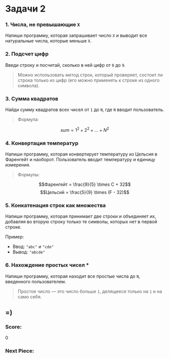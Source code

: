 # Задачи 2

### 1. Числа, не превышающие `X`
Напиши программу, которая запрашивает число `X` и выводит все натуральные числа, которые меньше `X`.

### 2. Подсчет цифр
Введи строку и посчитай, сколько в ней цифр от `0` до `9`. 
> Можно использовать метод строк, который проверяет, состоит ли строка только из цифр (его можно применять к строке из одного символа).

### 3. Сумма квадратов
Найди сумму квадратов всех чисел от `1` до `N`, где `N` вводит пользователь.
> Формула:

$$sum = 1^2 + 2^2 + ... + N^2$$


### 4. Конвертация температур
Напиши программу, которая конвертирует температуру из Цельсия в Фаренгейт и наоборот. Пользователь вводит температуру и единицу измерения.
> Формулы:

$$Фаренгейт = \frac{9}{5} \times C + 32$$
$$Цельсий = \frac{5}{9} \times (F - 32)$$

### 5. Конкатенация строк как множества
Напиши программу, которая принимает две строки и объединяет их, добавляя во вторую строку только те символы, которых нет в первой строке.

Пример:
- Ввод: `"abc"` и `"cde"`
- Вывод: `"abcde"`

### 6. Нахождение простых чисел \*
Напиши программу, которая находит все простые числа до `N`, введенного пользователем.
> Простое число — это число больше `1`, делящееся только на `1` и на само себя.


## =)

<div id="tetris">
    <div class="score-board">
        <h3>Score:</h3>
        <span id="score">0</span>
    </div>
    <canvas id="tetris-board"></canvas>
    <div class="next-piece-board">
        <h3>Next Piece:</h3>
        <canvas id="next-piece-board"></canvas>
    </div>
    <div class="controls">
        <i class="fas fa-arrow-left arrow" id="left"></i>
        <i class="fas fa-arrow-right arrow" id="right"></i>
        <i class="fas fa-arrow-down arrow" id="down"></i>
        <i class="fas fa-arrow-up arrow" id="rotate"></i>
    </div>
</div>
<script type="text/javascript">
    const canvas = document.getElementById('tetris-board');
    const ctx = canvas.getContext('2d');
    const nextPieceCanvas = document.getElementById("next-piece-board");
    const nextPieceCtx = nextPieceCanvas.getContext("2d");
    const scoreElement = document.getElementById('score');

    const ROW = 20;
    const COLUMN = 10;
    const BLOCK_SIZE = 30;

    canvas.width = COLUMN * BLOCK_SIZE;
    canvas.height = ROW * BLOCK_SIZE;
    nextPieceCanvas.width = 4 * BLOCK_SIZE;
    nextPieceCanvas.height = 4 * BLOCK_SIZE;

    const pieces = [[[0, 1, 0], [1, 1, 1], [0, 0, 0]], // L
        [[1, 0, 0], [1, 1, 1], [0, 0, 0]], // J
        [[0, 0, 1], [1, 1, 1], [0, 0, 0]], // T
        [[1, 1], [1, 1]], // O
        [[1, 1, 0], [0, 1, 1], [0, 0, 0]], // S
        [[0, 1, 1], [1, 1, 0], [0, 0, 0]], // Z
        [[0, 1, 0, 0], [0, 1, 0, 0], [0, 1, 0, 0], [0, 1, 0, 0]] // I
    ];

    const colors = [
        "#FF0D72",
        "#0DC2FF",
        "#0DFF72",
        "#F538FF",
        "#FF8E0D",
        "#FFE138",
        "#3877FF",
    ];

    let board = [];
    let piece;
    let currentLevel = 0;

    function init() {
        for (let row = 0; row < ROW; row++) {
            board[row] = [];
            for (let column = 0; column < COLUMN; column++) {
                board[row][column] = 0;
            }
        }
    }

    init();

    let nextPieceIndex = Math.floor(Math.random() * pieces.length);
    let upcomingPieceIndex = Math.floor(Math.random() * pieces.length);
    piece = {
        x: 3,
        y: 0,
        blocks: pieces[nextPieceIndex],
        color: colors[nextPieceIndex],
    };
    drawNextPiece();

    function drawBlock(x, y, color, ctx) {
        ctx.fillStyle = color;
        ctx.fillRect(x * BLOCK_SIZE, y * BLOCK_SIZE, BLOCK_SIZE, BLOCK_SIZE);
        ctx.strokeStyle = 'black';
        ctx.strokeRect(x * BLOCK_SIZE, y * BLOCK_SIZE, BLOCK_SIZE, BLOCK_SIZE);
    }

    function drawNextPiece() {
        nextPieceCtx.clearRect(0, 0, nextPieceCanvas.width, nextPieceCanvas.height);
        const nextBlocks = pieces[upcomingPieceIndex];
        for (let row = 0; row < nextBlocks.length; row++) {
            for (let column = 0; column < nextBlocks[row].length; column++) {
                if (nextBlocks[row][column]) {
                    drawBlock(column, row, colors[upcomingPieceIndex], nextPieceCtx);
                }
            }
        }
    }

    function draw() {
        ctx.clearRect(0, 0, canvas.width, canvas.height);

        // Draw grid
        ctx.globalAlpha = 0.1;
        for (let row = 0; row < ROW; row++) {
            for (let column = 0; column < COLUMN; column++) {
                drawBlock(column, row, "#fff", ctx);
            }
        }
        ctx.globalAlpha = 1;

        // Draw board
        for (let row = 0; row < ROW; row++) {
            for (let column = 0; column < COLUMN; column++) {
                if (board[row][column]) {
                    drawBlock(column, row, colors[board[row][column] - 1], ctx);
                }
            }
        }

        // Draw piece
        const blocks = piece.blocks;

        for (let row = 0; row < blocks.length; row++) {
            for (let column = 0; column < blocks[row].length; column++) {
                if (blocks[row][column]) {
                    drawBlock(piece.x + column, piece.y + row, piece.color, ctx);
                }
            }
        }

        drawGhostPiece();
    }

    function movePiece(direction) {
        if (direction === 'left') {
            piece.x--;
        } else if (direction === 'right') {
            piece.x++;
        } else if (direction === 'down') {
            piece.y++;
        } else if (direction === 'rotate') {
            const blocks = piece.blocks;
            const length = blocks.length;
            const temp = [];

            for (let i = 0; i < length; i++) {
                temp[i] = blocks.map((row) => row[length - 1 - i]);
            }

            piece.blocks = temp;
        }

        if (isCollision(piece.x, piece.y, piece.blocks)) {
            if (direction === 'left') {
                piece.x++;
                return;
            } else if (direction === 'right') {
                piece.x--;
                return;
            } else if (direction === 'down') {
                piece.y--;
                addPieceToBoard();
            } else if (direction === 'rotate') {
                const blocks = piece.blocks;
                const length = blocks.length;
                const temp = [];

                for (let i = 0; i < length; i++) {
                    temp[i] = blocks.map((row) => row[i]);
                }

                piece.blocks = temp;
                return;
            }

            nextPieceIndex = upcomingPieceIndex;
            upcomingPieceIndex = Math.floor(Math.random() * pieces.length);
            piece = {x: 3, y: 0, blocks: pieces[nextPieceIndex], color: colors[nextPieceIndex]};
            drawNextPiece();
        }

        draw();
    }

    function isCollision(x, y, blocks) {
        for (let row = 0; row < blocks.length; row++) {
            for (let column = 0; column < blocks[row].length; column++) {
                if (blocks[row][column]) {
                    const boardRow = y + row;
                    const boardColumn = x + column;
                    if (boardRow >= ROW || boardColumn < 0 || boardColumn >= COLUMN || (boardRow >= 0 && boardColumn >= 0 && board[boardRow][boardColumn] !== 0)) {
                        return true;
                    }
                }
            }
        }
        return false;
    }

    function updateLevel() {
        currentLevel = Math.floor(score / 1000);
    }

    function updateGameLoopInterval() {
        clearInterval(gameLoop);
        startLoop();
    }

    function updateMusic() {
        const tetrisSongA = document.getElementById("tetris-song");
        const tetrisSongB = document.getElementById("tetris-song-b");

        if (currentLevel >= 10) {
            tetrisSongA.pause();
            tetrisSongB.play();
        } else {
            tetrisSongA.play();
            tetrisSongB.pause();
        }
    }

    function addPieceToBoard() {
        const blocks = piece.blocks;

        for (let row = 0; row < blocks.length; row++) {
            for (let column = 0; column < blocks[row].length; column++) {
                if (blocks[row][column]) {
                    board[piece.y + row][piece.x + column] = colors.indexOf(piece.color) + 1;
                }
            }
        }

        const clearedLines = [];
        for (let row = board.length - 1; row >= 0; ) {
            if (board[row].every((block) => block !== 0)) {
                clearedLines.push(row);
                board.splice(row, 1);
                board.unshift(Array(COLUMN).fill(0));
            } else {
                row--;
            }
        }

        const linesCleared = clearedLines.length;
        if (linesCleared > 0) {
            score += (linesCleared === 1) ? 40 : (linesCleared === 2) ? 100 : (linesCleared === 3) ? 300 : 1200;
            scoreElement.textContent = score;
            updateLevel();
            updateGameLoopInterval();
            updateMusic();
        }
    }

    function isGameOver() {
        for (let row = 0; row < 2; row++) {
            for (let column = 0; column < COLUMN; column++) {
                if (board[row][column] !== 0) {
                    return true;
                }
            }
        }
        return false;
    }

    function drawGhostPiece() {
        let ghostY = piece.y;
        while (!isCollision(piece.x, ghostY + 1, piece.blocks)) {
            ghostY++;
        }

        const ghostColor = 'rgba(169,169,169,0.5)';
        const blocks = piece.blocks;
        for (let row = 0; row < blocks.length; row++) {
            for (let column = 0; column < blocks[row].length; column++) {
                if (blocks[row][column]) {
                    if (ghostY + row < ROW) {
                        drawBlock(piece.x + column, ghostY + row, ghostColor, ctx);
                    }
                }
            }
        }
    }

    let score = 0;
    let gameLoop;

    draw();
    startLoop();

    function startLoop() {
        const baseInterval = 500;
        const currentInterval = Math.max(baseInterval - currentLevel * 25, 50);
        gameLoop = setInterval(() => {
            movePiece('down');
            if (isGameOver()) {
                clearInterval(gameLoop);
                alert('Game Over! Your score:' + score);
                restartGame();
            }
        }, currentInterval);
    }

    function restartGame() {
        init();
        nextPieceIndex = Math.floor(Math.random() * pieces.length);
        upcomingPieceIndex = Math.floor(Math.random() * pieces.length);
        piece = {
            x: 3,
            y: 0,
            blocks: pieces[Math.floor(Math.random() * pieces.length)],
            color: colors[Math.floor(Math.random() * colors.length)]
        };
        score = 0;
        scoreElement.textContent = score;
        startLoop();
        updateLevel();
        updateGameLoopInterval();
        updateMusic();
        drawNextPiece();
    }

    function playTetrisSong() {
        const tetrisSong = document.getElementById("tetris-song");
        tetrisSong.play();
    }

    document.addEventListener('keydown', () => {
        playTetrisSong();
    }, { once: true });

    const leftButton = document.getElementById('left');
    const rightButton = document.getElementById('right');
    const downButton = document.getElementById('down');
    const rotateButton = document.getElementById('rotate');

    let mousedown = false;
    document.addEventListener('mousedown', e => {
        mousedown = true;
    });
    document.addEventListener('mouseup', e => {
        mousedown = false;
    });

    ['mousedown', 'mouseover', 'touchstart'].forEach(eventName => {
        const isMousedownEvent = eventName === 'mousedown';
        leftButton.addEventListener(eventName, () => {
            if (mousedown || isMousedownEvent) movePiece('left')
        });
        rightButton.addEventListener(eventName, () => {
            if (mousedown || isMousedownEvent) movePiece('right')
        });
        downButton.addEventListener(eventName, () => {
            if (mousedown || isMousedownEvent) movePiece('down')
        });
        rotateButton.addEventListener(eventName, () => {
            if (mousedown || isMousedownEvent) movePiece('rotate')
        });
    })

    let keydown = '';
    let keydownInterval;

    document.addEventListener('keyup', () => {
        clearInterval(keydownInterval);
        keydown = '';
    });

    function onKeyDown() {
        if (keydown === 'ArrowLeft') {
            movePiece('left');
        } else if (keydown === 'ArrowRight') {
            movePiece('right');
        } else if (keydown === 'ArrowDown') {
            movePiece('down');
        } else if (keydown === 'ArrowUp') {
            movePiece('rotate');
        }
    }

    document.addEventListener('keydown', (event) => {
        event.preventDefault();
        keydown = event.code;
        onKeyDown();
        clearInterval(keydownInterval);
        keydownInterval = setInterval(onKeyDown, 160);
    });
</script>
